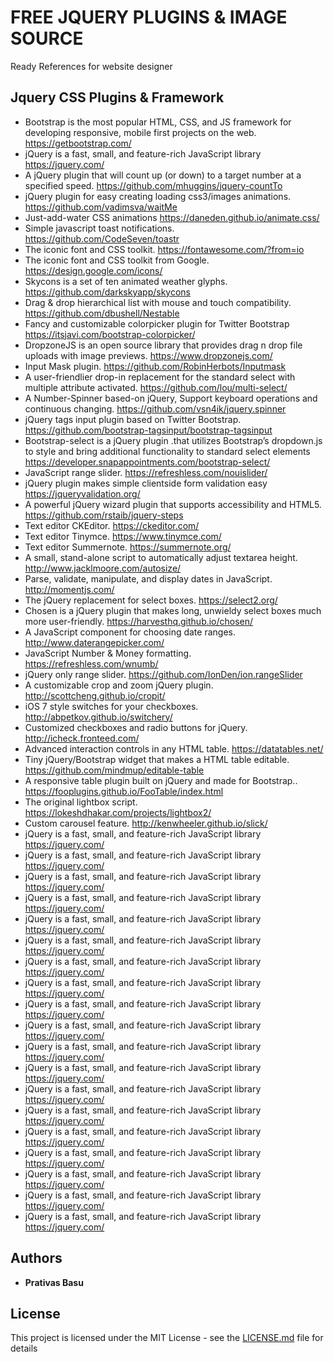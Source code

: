 # FREE JQUERY PLUGINS & IMAGE SOURCE

Ready References for website designer

## Jquery CSS Plugins & Framework

* Bootstrap is the most popular HTML, CSS, and JS framework for developing responsive, mobile first projects on the web.  https://getbootstrap.com/
*  jQuery is a fast, small, and feature-rich JavaScript library https://jquery.com/
*  A jQuery plugin that will count up (or down) to a target number at a specified speed. https://github.com/mhuggins/jquery-countTo
*  jQuery plugin for easy creating loading css3/images animations. https://github.com/vadimsva/waitMe
*  Just-add-water CSS animations https://daneden.github.io/animate.css/
*  Simple javascript toast notifications. https://github.com/CodeSeven/toastr
*  The iconic font and CSS toolkit. https://fontawesome.com/?from=io
*  The iconic font and CSS toolkit from Google. https://design.google.com/icons/
*  Skycons is a set of ten animated weather glyphs. https://github.com/darkskyapp/skycons
*  Drag & drop hierarchical list with mouse and touch compatibility. https://github.com/dbushell/Nestable
*  Fancy and customizable colorpicker plugin for Twitter Bootstrap https://itsjavi.com/bootstrap-colorpicker/
*  DropzoneJS is an open source library that provides drag n drop file uploads with image previews. https://www.dropzonejs.com/
*  Input Mask plugin. https://github.com/RobinHerbots/Inputmask
*  A user-friendlier drop-in replacement for the standard select with multiple attribute activated. https://github.com/lou/multi-select/
*  A Number-Spinner based-on jQuery, Support keyboard operations and continuous changing.  https://github.com/vsn4ik/jquery.spinner
*  jQuery tags input plugin based on Twitter Bootstrap. https://github.com/bootstrap-tagsinput/bootstrap-tagsinput
*  Bootstrap-select is a jQuery plugin .that utilizes Bootstrap’s dropdown.js to style and bring additional functionality to standard select elements https://developer.snapappointments.com/bootstrap-select/
*  JavaScript range slider. https://refreshless.com/nouislider/
*  jQuery plugin makes simple clientside form validation easy https://jqueryvalidation.org/
*  A powerful jQuery wizard plugin that supports accessibility and HTML5. https://github.com/rstaib/jquery-steps
*  Text editor CKEditor. https://ckeditor.com/
*  Text editor Tinymce. https://www.tinymce.com/
*  Text editor  Summernote. https://summernote.org/
*  A small, stand-alone script to automatically adjust textarea height. http://www.jacklmoore.com/autosize/
*  Parse, validate, manipulate, and display dates in JavaScript. http://momentjs.com/
*  The jQuery replacement for select boxes. https://select2.org/
*  Chosen is a jQuery plugin that makes long, unwieldy select boxes much more user-friendly. https://harvesthq.github.io/chosen/
*  A JavaScript component for choosing date ranges. http://www.daterangepicker.com/
*  JavaScript Number & Money formatting. https://refreshless.com/wnumb/
*  jQuery only range slider. https://github.com/IonDen/ion.rangeSlider
*  A customizable crop and zoom jQuery plugin. http://scottcheng.github.io/cropit/
*  iOS 7 style switches for your checkboxes. http://abpetkov.github.io/switchery/
*  Customized checkboxes and radio buttons for jQuery. http://icheck.fronteed.com/
*  Advanced interaction controls in any HTML table. https://datatables.net/
*  Tiny jQuery/Bootstrap widget that makes a HTML table editable. https://github.com/mindmup/editable-table
*  A responsive table plugin built on jQuery and made for Bootstrap.. https://fooplugins.github.io/FooTable/index.html
*  The original lightbox script. https://lokeshdhakar.com/projects/lightbox2/
*  Custom carousel feature. http://kenwheeler.github.io/slick/
*  jQuery is a fast, small, and feature-rich JavaScript library https://jquery.com/
*  jQuery is a fast, small, and feature-rich JavaScript library https://jquery.com/
*  jQuery is a fast, small, and feature-rich JavaScript library https://jquery.com/
*  jQuery is a fast, small, and feature-rich JavaScript library https://jquery.com/
*  jQuery is a fast, small, and feature-rich JavaScript library https://jquery.com/
*  jQuery is a fast, small, and feature-rich JavaScript library https://jquery.com/
*  jQuery is a fast, small, and feature-rich JavaScript library https://jquery.com/
*  jQuery is a fast, small, and feature-rich JavaScript library https://jquery.com/
*  jQuery is a fast, small, and feature-rich JavaScript library https://jquery.com/
*  jQuery is a fast, small, and feature-rich JavaScript library https://jquery.com/
*  jQuery is a fast, small, and feature-rich JavaScript library https://jquery.com/
*  jQuery is a fast, small, and feature-rich JavaScript library https://jquery.com/
*  jQuery is a fast, small, and feature-rich JavaScript library https://jquery.com/
*  jQuery is a fast, small, and feature-rich JavaScript library https://jquery.com/
*  jQuery is a fast, small, and feature-rich JavaScript library https://jquery.com/
*  jQuery is a fast, small, and feature-rich JavaScript library https://jquery.com/
*  jQuery is a fast, small, and feature-rich JavaScript library https://jquery.com/
*  jQuery is a fast, small, and feature-rich JavaScript library https://jquery.com/
*  jQuery is a fast, small, and feature-rich JavaScript library https://jquery.com/





## Authors

* **Prativas Basu** 


## License

This project is licensed under the MIT License - see the [LICENSE.md](LICENSE.md) file for details


